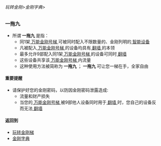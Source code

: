 ###### 玩转金刚>金刚字典>

### 一拖九
- 所谓<strong> 一拖九 </strong>是指：
  - 同1架[ 万能金刚号梯 ](https://github.com/a2zitpro/web/blob/master/LadderFree/kkDictionary/KKLadderKKIDMultipurpose.md)可被同时配入不限数量的、金刚列明的[ 智能设备 ](https://github.com/a2zitpro/web/blob/master/LadderFree/A.md)
  - 凡被配入[ 万能金刚号梯 ](https://github.com/a2zitpro/web/blob/master/LadderFree/kkDictionary/KKLadderKKIDMultipurpose.md)的设备均具有[ 翻墙 ](https://github.com/a2zitpro/web/blob/master/LadderFree/kkDictionary/OverTheWall.md)的本领
  - 最多允许9部配入同1架[ 万能金刚号梯 ](https://github.com/a2zitpro/web/blob/master/LadderFree/kkDictionary/KKLadderKKIDMultipurpose.md)的设备可同时[ 翻墙 ](https://github.com/a2zitpro/web/blob/master/LadderFree/kkDictionary/OverTheWall.md)
  - 这些设备共享该[ 万能金刚号梯 ](https://github.com/a2zitpro/web/blob/master/LadderFree/kkDictionary/KKLadderKKIDMultipurpose.md)内流量
  - 这种使用方法被简称为<strong> 一拖九 </strong>；<strong> 一拖九 </strong>可让您一梯在手，全家自由

#### 重要提醒
- 请保护好您的金刚密码，以防因金刚密码泄露造成:
  - 流量和财产损失
  - 当您的[ 万能金刚号梯 ](https://github.com/a2zitpro/web/blob/master/LadderFree/kkDictionary/KKLadderKKIDMultipurpose.md)被9部他人设备同时用于[ 翻墙 ](https://github.com/a2zitpro/web/blob/master/LadderFree/kkDictionary/OverTheWall.md)时，您自己的设备反而无法[ 翻墙 ](https://github.com/a2zitpro/web/blob/master/LadderFree/kkDictionary/OverTheWall.md)

#### 返回到
- [玩转金刚梯](https://github.com/a2zitpro/web/blob/master/LadderFree/A.md)
- [金刚字典](https://github.com/a2zitpro/web/blob/master/LadderFree/kkDictionary/KKDictionary.md)

